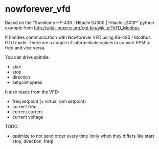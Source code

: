 nowforever_vfd
==============

Based on the "Sumitomo HF-430 | Hitachi SJ300 | Hitachi L300P" python example from http://wiki.linuxcnc.org/cgi-bin/wiki.pl?VFD_Modbus

It handles communication with Nowforever VFD using RS-485 / Modbus RTU mode.
There are a couple of intermediate values to convert RPM to freq and vice versa.


You can drive spindle:
 - start
 - stop
 - direction
 - setpoint speed

It also reads from the VFD:
 - freq setpoint (+ virtual rpm setpoint)
 - current freq
 - current current
 - current voltage

TODO:
 - optimize to not send order every time (only when they differs like start stop, direction, freq)
